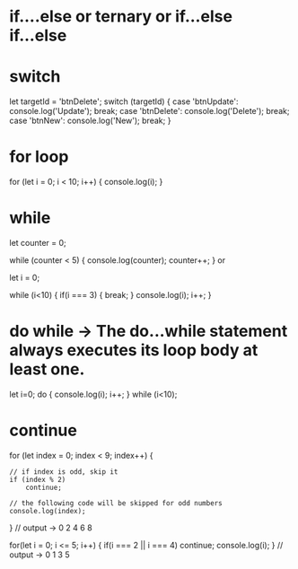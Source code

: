 # if....else or ternary or if...else if...else

# switch
let targetId = 'btnDelete';
switch (targetId) {
    case 'btnUpdate':
        console.log('Update');
        break;
    case 'btnDelete':
        console.log('Delete');
        break;
    case 'btnNew':
        console.log('New');
        break;
}

# for loop
for (let i = 0; i < 10; i++) {
    console.log(i);
}

# while
let counter = 0;

while (counter < 5) {
    console.log(counter);
    counter++;
}
 or

 let i = 0;

while (i<10) {
    if(i === 3) {
        break;
    }
    console.log(i);
    i++;
}


# do while -> The do...while statement always executes its loop body at least one.
let i=0;
do {
    console.log(i);
    i++;
} while (i<10);

# continue
for (let index = 0; index < 9; index++) {
    
    // if index is odd, skip it
    if (index % 2)
        continue;

    // the following code will be skipped for odd numbers
    console.log(index);
}
// output -> 0 2 4 6 8

for(let i = 0; i <= 5; i++) {
    if(i === 2 || i === 4) continue;
    console.log(i);
}
// output -> 0 1 3 5